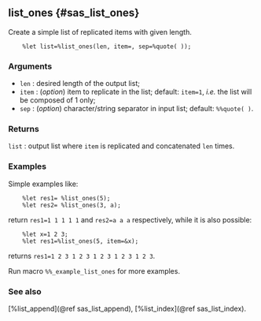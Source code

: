 ## list_ones {#sas_list_ones}
Create a simple list of replicated items with given length.

~~~sas
	%let list=%list_ones(len, item=, sep=%quote( ));
~~~

### Arguments
* `len` : desired length of the output list;
* `item` : (_option_) item to replicate in the list; default: `item=1`, _i.e._ the list 
	will be composed of 1 only;
* `sep` : (_option_) character/string separator in input list; default: `%%quote( )`.
 
### Returns
`list` : output list where `item` is replicated and concatenated `len` times.

### Examples
Simple examples like:

~~~sas
	%let res1= %list_ones(5);
	%let res2= %list_ones(3, a);
~~~
return `res1=1 1 1 1 1` and `res2=a a a` respectively, while it is also possible:

~~~sas
	%let x=1 2 3;
	%let res1=%list_ones(5, item=&x);
~~~
returns `res1=1 2 3 1 2 3 1 2 3 1 2 3 1 2 3`.

Run macro `%%_example_list_ones` for more examples.

### See also
[%list_append](@ref sas_list_append), [%list_index](@ref sas_list_index).
